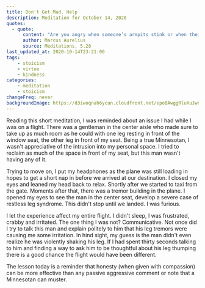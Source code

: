 ```yaml
---
title: Don't Get Mad. Help
description: Meditation for October 14, 2020
quotes: 
  - quote:
      content: "Are you angry when someone’s armpits stink or when their breath is bad? What would be the point? Having such a mouth and such armpits, there’s going to be a smell emanating. You say, they must have sense, can’t they tell how they are offending others? Well, you have sense too, congratulations! So, use your natural reason to awaken theirs, show them, call it out. If the person will listen, you will have cured them without useless anger. No drama nor unseemly show required."
      author: Marcus Aurelius
      source: Meditations, 5.28
last_updated_at: 2020-10-14T23:21:00
tags:
    - stoicism
    - virtue
    - kindness
categories:
    - meditation
    - stoicism
changeFreq: never
backgroundImage: https://d3iwoqnah6ycun.cloudfront.net/epoBAwggRluXuJwqxrXMng.jpg
---
```


Reading this short meditation, I was reminded about an issue I had while I was on a flight. There was a gentleman in the 
center aisle who made sure to take up as much room as he could with one leg resting in front of the window seat, the 
other leg in front of my seat. Being a true Minnesotan, I wasn't appreciative of the intrusion into my personal space.
I tried to reclaim as much of the space in front of my seat, but this man wasn't having any of it.

Trying to move on, I put my headphones as the plane was still loading in hopes to get a short nap in before we arrived 
at our destination. I closed my eyes and leaned my head back to relax. Shortly after we started to taxi from the gate. 
Moments after that, there was a tremor building in the plane. I opened my eyes to see the man in the center seat, 
develop a severe case of restless leg syndrome. This didn't stop until we landed. I was furious.

I let the experience affect my entire flight. I didn't sleep, I was frustrated, crabby and irritated. The one thing I 
was not? Communicative. Not once did I try to talk this man and explain politely to him that his leg tremors were 
causing me some irritation. In hind sight, my guess is the man didn't even realize he was violently shaking his leg.
If I had spent thirty seconds talking to him and finding a way to ask him to be thoughtful about his leg thumping there 
is a good chance the flight would have been different.

The lesson today is a reminder that honesty (when given with compassion) can be more effective than any passive 
aggressive comment or note that a Minnesotan can muster.    
